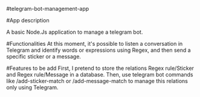 #telegram-bot-management-app

#App description

A basic Node.Js application to manage a telegram bot.

#Functionalities
At this moment, it's possible to listen a conversation in Telegram and identify words or expressions using Regex, and then send a specific sticker or a message.

#Features to be add
First, I pretend to store the relations Regex rule/Sticker and Regex rule/Message in a database.
Then, use telegram bot commands like /add-sticker-match or /add-message-match to manage this relations only using Telegram.

